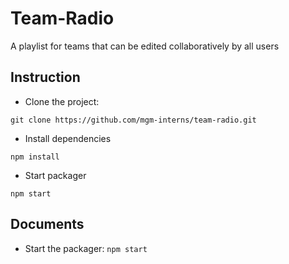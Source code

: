 # Team-Radio

A playlist for teams that can be edited collaboratively by all users

## Instruction

* Clone the project:

```
git clone https://github.com/mgm-interns/team-radio.git
```

* Install dependencies

```
npm install
```

* Start packager

```
npm start
```

## Documents

* Start the packager: `npm start`
